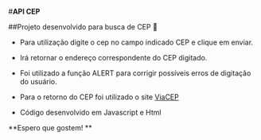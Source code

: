 #**API CEP**

##Projeto desenvolvido para busca de CEP :postbox:

- Para utilização digite o cep no campo indicado CEP e 
  clique em enviar.

- Irá retornar o endereço correspondente do CEP digitado.

- Foi utilizado a função ALERT para corrigir possíveis erros
  de digitação do usuário.

- Para o retorno do CEP foi utilizado o site [ViaCEP](https://viacep.com.br/)
- Código desenvolvido em Javascript e Html 



**Espero que gostem! ** 
